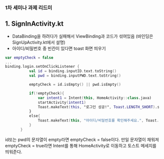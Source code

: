 ### 1차 세미나 과제 리드미

## 1. SignInActivity.kt
 - DataBinding을 하려다가 실패해서 ViewBinding과 코드가 섞여있음 (바인딩은 SignUpActivity.kt에서 설명)
 - 아이디/비밀번호 중 빈칸이 있다면 toast 화면 띄우기
 ```kt
 var emptyCheck = false
 ...
 binding.login.setOnClickListener {
            val id = binding.inputID.text.toString()
            val pwd = binding.inputPWD.text.toString()

            emptyCheck = id.isEmpty() || pwd.isEmpty()

            if(!emptyCheck){
                var intent1 = Intent(this, HomeActivity::class.java)
                startActivity(intent1)
                Toast.makeText(this, "로그인 성공!", Toast.LENGTH_SHORT).show()
            }
            else{
                Toast.makeText(this, "아이디/비밀번호를 확인해주세요.", Toast.LENGTH_SHORT).show()
            }
        }
```
id또는 pwd의 문자열이 empty라면 emptyCheck = false이다.
만일 문자열이 채워져 emptyCheck = true라면 Intent를 통해 HomeActivity로 이동하고 토스트 메세지를 띄워준다.

